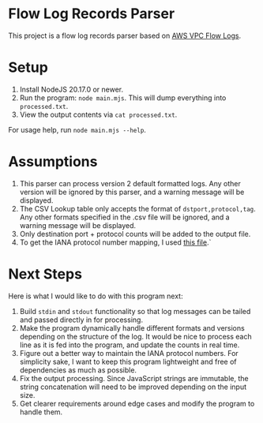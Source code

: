 # Flow Log Records Parser

This project is a flow log records parser based on [AWS VPC Flow Logs](https://docs.aws.amazon.com/vpc/latest/userguide/flow-log-records.html).

# Setup
1. Install NodeJS 20.17.0 or newer.
2. Run the program: `node main.mjs`. This will dump everything into `processed.txt`.
3. View the output contents via `cat processed.txt`.

For usage help, run `node main.mjs --help`.

# Assumptions

1. This parser can process version 2 default formatted logs. Any other version will be ignored by this parser, and a warning message will be displayed.
2. The CSV Lookup table only accepts the format of `dstport,protocol,tag`. Any other formats specified in the .csv file will be ignored, and a warning message will be displayed.
3. Only destination port + protocol counts will be added to the output file.
4. To get the IANA protocol number mapping, I used [this file](https://github.com/bahamas10/node-protocol-numbers/blob/master/protocol-numbers.js).` 

# Next Steps

Here is what I would like to do with this program next:

1. Build `stdin` and `stdout` functionality so that log messages can be tailed and passed directly in for processing.
2. Make the program dynamically handle different formats and versions depending on the structure of the log. It would be nice to process each line as it is fed into the program, and update the counts in real time.
3. Figure out a better way to maintain the IANA protocol numbers. For simplicity sake, I want to keep this program lightweight and free of dependencies as much as possible.
4. Fix the output processing. Since JavaScript strings are immutable, the string concatenation will need to be improved depending on the input size. 
5. Get clearer requirements around edge cases and modify the program to handle them.


